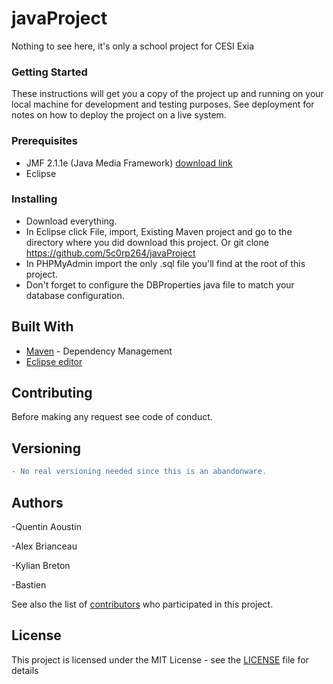 # javaProject
Nothing to see here, it's only a school project for CESI Exia


### Getting Started

These instructions will get you a copy of the project up and running on your local machine for development and testing purposes. See deployment for notes on how to deploy the project on a live system.

### Prerequisites

* JMF 2.1.1e (Java Media Framework) [download link](https://www.oracle.com/technetwork/java/javase/download-142937.html)
* Eclipse

### Installing

* Download everything.
* In Eclipse click File, import, Existing Maven project and go to the directory where you did download this project.
  Or
    git clone https://github.com/5c0rp264/javaProject
* In PHPMyAdmin import the only .sql file you'll find at the root of this project.
* Don't forget to configure the DBProperties java file to match your database configuration.

## Built With

* [Maven](https://maven.apache.org/) - Dependency Management
* [Eclipse editor](https://www.eclipse.org/downloads/)

## Contributing

Before making any request see code of conduct.


## Versioning
```diff
- No real versioning needed since this is an abandonware.
```
## Authors
-Quentin Aoustin

-Alex Brianceau

-Kylian Breton

-Bastien

See also the list of [contributors](https://github.com/TomBANCHEREAU/EasySave/graphs/contributors) who participated in this project.

## License

This project is licensed under the MIT License - see the [LICENSE](LICENSE) file for details

